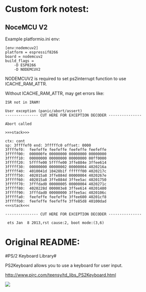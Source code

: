 # Custom fork notest:

## NoceMCU V2

Example platformio.ini env:

```
[env:nodemcuv2]
platform = espressif8266
board = nodemcuv2
build_flags =
	-D ESP8266
	-D NODEMCUV2
```
  
NODEMCUV2 is required to set ps2interrupt function to use ICACHE_RAM_ATTR.

Without ICACHE_RAM_ATTR, may get errors like:

```
ISR not in IRAM!

User exception (panic/abort/assert)
--------------- CUT HERE FOR EXCEPTION DECODER ---------------

Abort called

>>>stack>>>

ctx: cont
sp: 3ffffef0 end: 3fffffc0 offset: 0000
3ffffef0:  feefeffe feefeffe feefeffe feefeffe  
3fffff00:  000000fe 00000000 00000000 00000000
3fffff10:  00000000 00000000 00000000 00ff0000
3fffff20:  5ffffe00 5ffffe00 3ffe884e 3ffee614  
3fffff30:  00000000 00000002 00000004 4020216a
3fffff40:  4010041d 10428b1f ffffff00 4020217c
3fffff50:  402015a8 3ffe884d 00000004 4020267e  
3fffff60:  402015a8 3ffe884d 3ffee5ac 40201750
3fffff70:  3fffdad0 00000005 00000004 4020271c
3fffff80:  4020228d 000003e8 3ffee614 40201480
3fffff90:  3fffdad0 00000000 3ffee5ac 4020106c  
3fffffa0:  feefeffe feefeffe 3ffee600 40201cf8
3fffffb0:  feefeffe feefeffe 3ffe85d8 40100dad
<<<stack<<<

--------------- CUT HERE FOR EXCEPTION DECODER ---------------

 ets Jan  8 2013,rst cause:2, boot mode:(3,6)
```
  


# Original README:

#PS/2 Keyboard Library#

PS2Keyboard allows you to use a keyboard for user input. 

http://www.pjrc.com/teensy/td_libs_PS2Keyboard.html

![](http://www.pjrc.com/teensy/td_libs_PS2Keyboard.jpg)
